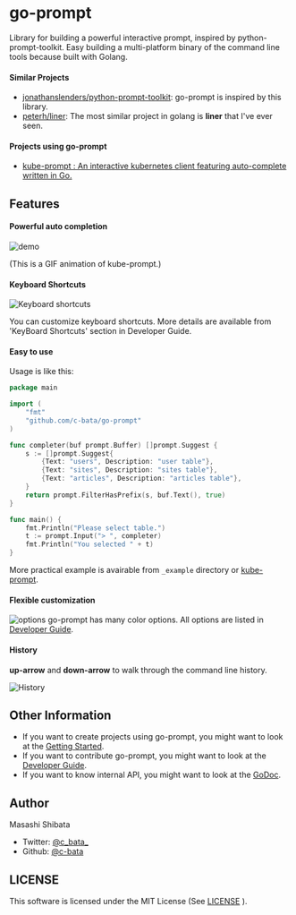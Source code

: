# go-prompt

Library for building a powerful interactive prompt, inspired by python-prompt-toolkit.
Easy building a multi-platform binary of the command line tools because built with Golang.

#### Similar Projects

* [jonathanslenders/python-prompt-toolkit](https://github.com/jonathanslenders/python-prompt-toolkit): go-prompt is inspired by this library.
* [peterh/liner](https://github.com/peterh/liner): The most similar project in golang is **liner** that I've ever seen.

#### Projects using go-prompt

* [kube-prompt : An interactive kubernetes client featuring auto-complete written in Go.](https://github.com/c-bata/kube-prompt)

## Features

#### Powerful auto completion

![demo](./_resources/kube-prompt.gif)

(This is a GIF animation of kube-prompt.)

#### Keyboard Shortcuts

![Keyboard shortcuts](./_resources/keyboard-shortcuts.gif)

You can customize keyboard shortcuts. More details are available from 'KeyBoard Shortcuts' section in Developer Guide.

#### Easy to use

Usage is like this:

```go
package main

import (
	"fmt"
	"github.com/c-bata/go-prompt"
)

func completer(buf prompt.Buffer) []prompt.Suggest {
	s := []prompt.Suggest{
		{Text: "users", Description: "user table"},
		{Text: "sites", Description: "sites table"},
		{Text: "articles", Description: "articles table"},
	}
	return prompt.FilterHasPrefix(s, buf.Text(), true)
}

func main() {
	fmt.Println("Please select table.")
	t := prompt.Input("> ", completer)
	fmt.Println("You selected " + t)
}
```

More practical example is avairable from `_example` directory or [kube-prompt](https://github.com/c-bata/kube-prompt).

#### Flexible customization

![options](./_resources/prompt-options.png)
go-prompt has many color options. All options are listed in [Developer Guide](./example/README.md).

#### History
**up-arrow** and **down-arrow** to walk through the command line history.

![History](./_resources/history.gif)

## Other Information

* If you want to create projects using go-prompt, you might want to look at the [Getting Started](./example/README.md).
* If you want to contribute go-prompt, you might want to look at the [Developer Guide](./_tools/README.md).
* If you want to know internal API, you might want to look at the [GoDoc](http://godoc.org/github.com/c-bata/go-prompt).


## Author

Masashi Shibata

* Twitter: [@c\_bata\_](https://twitter.com/c_bata_/)
* Github: [@c-bata](https://github.com/c-bata/)

## LICENSE

This software is licensed under the MIT License (See [LICENSE](./LICENSE) ).
